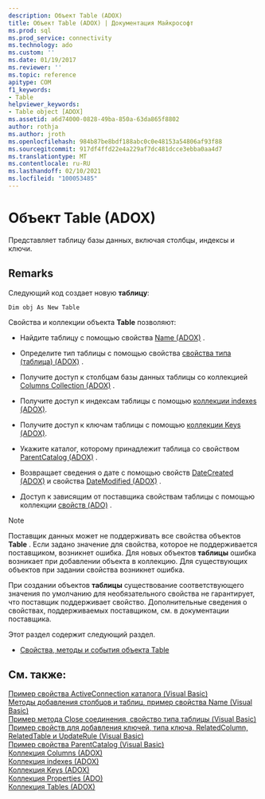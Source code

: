 ```yaml
---
description: Объект Table (ADOX)
title: Объект Table (ADOX) | Документация Майкрософт
ms.prod: sql
ms.prod_service: connectivity
ms.technology: ado
ms.custom: ''
ms.date: 01/19/2017
ms.reviewer: ''
ms.topic: reference
apitype: COM
f1_keywords:
- Table
helpviewer_keywords:
- Table object [ADOX]
ms.assetid: a6d74000-0828-49ba-850a-63da865f8802
author: rothja
ms.author: jroth
ms.openlocfilehash: 984b87be8bdf188abc0c0e48153a54806af93f88
ms.sourcegitcommit: 917df4ffd22e4a229af7dc481dcce3ebba0aa4d7
ms.translationtype: MT
ms.contentlocale: ru-RU
ms.lasthandoff: 02/10/2021
ms.locfileid: "100053485"
---
```

# <a name="table-object-adox"></a>Объект Table (ADOX)
Представляет таблицу базы данных, включая столбцы, индексы и ключи.  
  
## <a name="remarks"></a>Remarks  
 Следующий код создает новую **таблицу**:  
  
```  
Dim obj As New Table  
```  
  
 Свойства и коллекции объекта **Table** позволяют:  
  
-   Найдите таблицу с помощью свойства [Name (ADOX)](./name-property-adox.md) .  
  
-   Определите тип таблицы с помощью свойства [свойства типа (таблица) (ADOX)](./type-property-table-adox.md) .  
  
-   Получите доступ к столбцам базы данных таблицы со коллекцией [Columns Collection (ADOX)](./columns-collection-adox.md) .  
  
-   Получите доступ к индексам таблицы с помощью [коллекции indexes (ADOX)](./indexes-collection-adox.md).  
  
-   Получите доступ к ключам таблицы с помощью [коллекции Keys (ADOX)](./keys-collection-adox.md).  
  
-   Укажите каталог, которому принадлежит таблица со свойством [ParentCatalog (ADOX)](./parentcatalog-property-adox.md) .  
  
-   Возвращает сведения о дате с помощью свойств [DateCreated (ADOX)](./datecreated-property-adox.md) и свойства [DateModified (ADOX)](./datemodified-property-adox.md) .  
  
-   Доступ к зависящим от поставщика свойствам таблицы с помощью коллекции [свойств (ADO)](../ado-api/properties-collection-ado.md) .  
  
> [!NOTE]
>  Поставщик данных может не поддерживать все свойства объектов **Table** . Если задано значение для свойства, которое не поддерживается поставщиком, возникнет ошибка. Для новых объектов **таблицы** ошибка возникает при добавлении объекта в коллекцию. Для существующих объектов при задании свойства возникнет ошибка.  
>   
>  При создании объектов **таблицы** существование соответствующего значения по умолчанию для необязательного свойства не гарантирует, что поставщик поддерживает свойство. Дополнительные сведения о свойствах, поддерживаемых поставщиком, см. в документации поставщика.  
  
 Этот раздел содержит следующий раздел.  
  
-   [Свойства, методы и события объекта Table](./table-object-properties-methods-and-events.md)  
  
## <a name="see-also"></a>См. также:  
 [Пример свойства ActiveConnection каталога (Visual Basic)](./catalog-activeconnection-property-example-vb.md)   
 [Методы добавления столбцов и таблиц, пример свойства Name (Visual Basic)](./columns-and-tables-append-methods-name-property-example-vb.md)   
 [Пример метода Close соединения, свойство типа таблицы (Visual Basic)](./connection-close-method-table-type-property-example-vb.md)   
 [Пример свойств для добавления ключей, типа ключа, RelatedColumn, RelatedTable и UpdateRule (Visual Basic)](./keys-append-method-key-type-relatedcolumn-relatedtable-example-vb.md)   
 [Пример свойства ParentCatalog (Visual Basic)](./parentcatalog-property-example-vb.md)   
 [Коллекция Columns (ADOX)](./columns-collection-adox.md)   
 [Коллекция indexes (ADOX)](./indexes-collection-adox.md)   
 [Коллекция Keys (ADOX)](./keys-collection-adox.md)   
 [Коллекция Properties (ADO)](../ado-api/properties-collection-ado.md)   
 [Коллекция Tables (ADOX)](./tables-collection-adox.md)